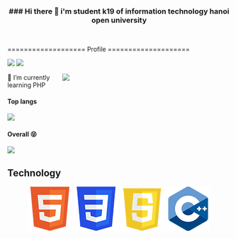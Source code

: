 <h3 align="center"> ### Hi there 👋 i'm student k19 of information technology hanoi open university </h3>
<br>

=================== Profile ====================

[![](https://img.shields.io/badge/Gmail-ngocbao0891@gmail.com-green)](mailto:ngocbao0891@gmail.com)
[![](https://img.shields.io/badge/Facebook-Ngoc_Bao-orange)](https://www.facebook.com/baobao080901/)

<img align='right' src="https://media.giphy.com/media/nGMnDqebzDcfm/giphy.gif" width="380">



🌱 I’m currently learning PHP
<br>
<h4 align="left">Top langs</h4>
<p align="left"><img src="https://github-readme-stats.vercel.app/api/top-langs/?username=ngocbao1512&langs_count=10&theme=tokyonight&layout=compact" /></p>

<h4 align="left">Overall 😝</h4>
<p align="left"><img src="https://github-readme-stats.vercel.app/api?username=ngocbao1512&show_icons=true&theme=synthwave" /></p>


## Technology

<div align="center">
    <img src="img/html.png" alt="">
    <img src="img/css.png" alt="">
    <img src="img/js.png" alt="">
    <img src="img/C.png" alt="">
</div>


